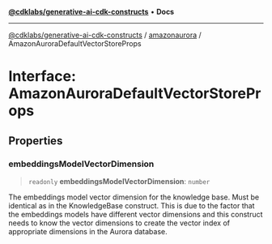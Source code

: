 [**@cdklabs/generative-ai-cdk-constructs**](../../../README.md) • **Docs**

***

[@cdklabs/generative-ai-cdk-constructs](../../../README.md) / [amazonaurora](../README.md) / AmazonAuroraDefaultVectorStoreProps

# Interface: AmazonAuroraDefaultVectorStoreProps

## Properties

### embeddingsModelVectorDimension

> `readonly` **embeddingsModelVectorDimension**: `number`

The embeddings model vector dimension for the knowledge base.
Must be identical as in the KnowledgeBase construct.
This is due to the factor that the embeddings models
have different vector dimensions and this construct
needs to know the vector dimensions to create the vector
index of appropriate dimensions in the Aurora database.
